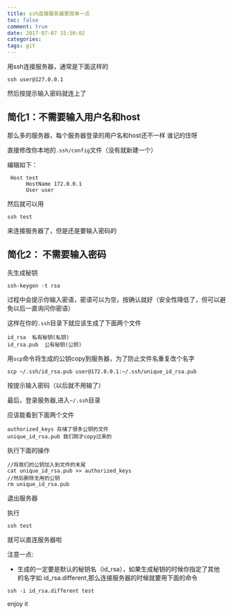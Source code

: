 ```yaml
---
title: ssh连接服务器更简单一点
toc: false
comment: true
date: 2017-07-07 15:50:02
categories:
tags: git
---
```







<!--more-->

用ssh连接服务器，通常是下面这样的

```
ssh user@127.0.0.1
```
然后按提示输入密码就连上了


## 简化1：不需要输入用户名和host
那么多的服务器，每个服务器登录的用户名和host还不一样 谁记的住呀

直接修改你本地的`.ssh/config`文件（没有就新建一个）

编辑如下：

```
 Host test
      HostName 172.0.0.1
      User user
```
然后就可以用

```
ssh test
```
来连接服务器了，但是还是要输入密码的


## 简化2： 不需要输入密码

先生成秘钥

```
ssh-keygen -t rsa
```

过程中会提示你输入密语，密语可以为空，按确认就好（安全性降低了，但可以避免以后一直询问你密语）

这样在你的`.ssh`目录下就应该生成了下面两个文件

```
id_rsa  私有秘钥(私钥)
id_rsa.pub  公有秘钥(公钥)
```

用`scp`命令将生成的公钥copy到服务器，为了防止文件名重复改个名字

```
scp ~/.ssh/id_rsa.pub user@172.0.0.1:~/.ssh/unique_id_rsa.pub
```
按提示输入密码（以后就不用输了）

最后，登录服务器,进入`~/.ssh`目录

应该能看到下面两个文件

```
authorized_keys 存储了很多公钥的文件
unique_id_rsa.pub 我们刚才copy过来的
```

执行下面的操作

```
//将我们的公钥加入到文件的末尾
cat unique_id_rsa.pub >> authorized_keys
//然后删除无用的公钥
rm unique_id_rsa.pub
```

退出服务器

执行
```
ssh test
```
就可以直连服务器啦

注意一点:

- 生成的一定要是默认的秘钥名（id_rsa），如果生成秘钥的时候你指定了其他的名字如 id_rsa.different,那么连接服务器的时候就要用下面的命令

```
ssh -i id_rsa.different test
```

enjoy it




